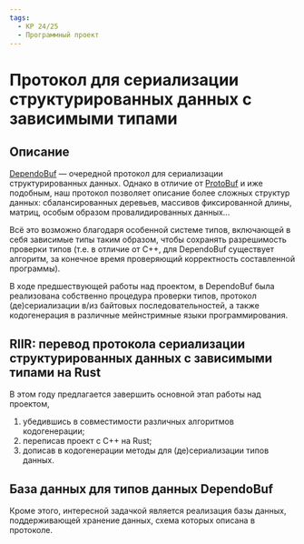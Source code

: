 ```yaml
---
tags:
  - КР 24/25
  - Программный проект
---
```


# Протокол для сериализации структурированных данных с зависимыми типами

## Описание

[DependoBuf](https://github.com/SphericalPotatoInVacuum/DependoBuf) &mdash;
очередной протокол для сериализации структурированных данных. Однако в отличие
от [ProtoBuf](https://protobuf.dev) и иже подобным, наш протокол позволяет
описание более сложных структур данных: сбалансированных деревьев, массивов
фиксированной длины, матриц, особым образом провалидированных данных...

Всё это возможно благодаря особенной системе типов, включающей в себя зависимые
типы таким образом, чтобы сохранять разрешимость проверки типов (т.е. в отличие
от C++, для DependoBuf существует алгоритм, за конечное время проверяющий
корректность составленной программы).

В ходе предшествующей работы над проектом, в DependoBuf была реализована
собственно процедура проверки типов, протокол (де)сериализации в/из байтовых
последовательностей, а также кодогенерация в различные мейнстримные языки
программирования.

## RIIR: перевод протокола сериализации структурированных данных с зависимыми типами на Rust

В этом году предлагается завершить основной этап работы над проектом,

1. убедившись в совместимости различных алгоритмов кодогенерации;
2. переписав проект с C++ на Rust;
3. дописав в кодогенерации методы для (де)сериализации типов данных.

## База данных для типов данных DependoBuf

Кроме этого, интересной задачкой является реализация базы данных, поддерживающей
хранение данных, схема которых описана в протоколе.

